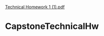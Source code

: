 [Technical Homework 1 (1).pdf](https://github.com/skshobhit/CapstoneTechnicalHw/files/7100865/Technical.Homework.1.1.pdf)
# CapstoneTechnicalHw
